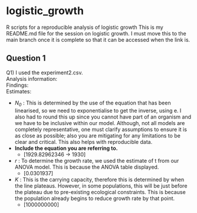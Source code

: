 # logistic_growth
R scripts for a reproducible analysis of logistic growth
This is my README.md file for the session on logistic growth. I must move this to the main branch once it is complete so that it can be accessed when the link is.
## Question 1 
<div> Q1) I used the experiment2.csv. </div>
<div> Analysis information: </div>

<div> Findings: </div>
<div> Estimates: </div>

- <i>N<sub>0</sub></i> : This is determined by the use of the equation that has been linearised, so we need to exponentialise to get the inverse, using e. I also had to round this up since you cannot have part of an organism and we have to be inclusive within our model. Although, not all models are completely representative, one must clarify assumptions to ensure it is as close as possible; also you are mitigating for any limitations to be clear and critical. This also helps with reproducible data.
- **Include the equation you are referring to.**
    - [1929.82962346 -> 1930]
- <i>r</i> : To determine the growth rate, we used the estimate of t from our ANOVA model. This is because the ANOVA table displayed.
    - [0.0301937]
- <i>K</i> : This is the carrying capacity, therefore this is determined by when the line plateaus. However, in some populations, this will be just before the plateau due to pre-existing ecological constraints. This is because the population already begins to reduce growth rate by that point.
    -  [1000000000]

